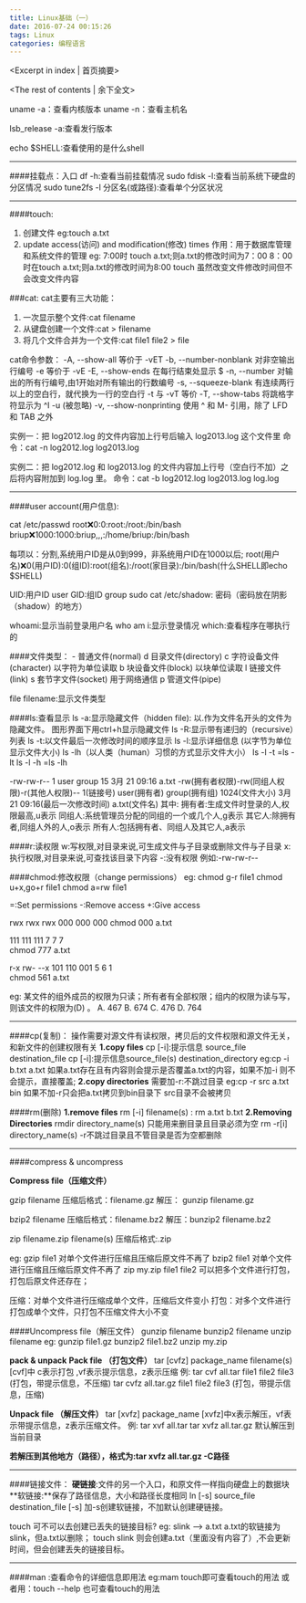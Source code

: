 ```yaml
---
title: Linux基础（一）
date: 2016-07-24 00:15:26
tags: Linux
categories: 编程语言
---
```

<Excerpt in index | 首页摘要> 
<!-- more -->
<The rest of contents | 余下全文>

uname -a：查看内核版本
uname -n：查看主机名

lsb_release -a:查看发行版本

echo $SHELL:查看使用的是什么shell


----------


####挂载点：入口
df -h:查看当前挂载情况
sudo fdisk -l:查看当前系统下硬盘的分区情况
sudo tune2fs -l 分区名(或路径):查看单个分区状况


----------


####touch:
1. 创建文件 eg:touch a.txt
2. update access(访问) and modification(修改) times
  作用：用于数据库管理和系统文件的管理
  eg:
  7:00时  touch a.txt;则a.txt的修改时间为7：00
  8：00时在touch a.txt;则a.txt的修改时间为8:00
  touch 虽然改变文件修改时间但不会改变文件内容

###cat:
cat主要有三大功能：
1. 一次显示整个文件:cat filename
2. 从键盘创建一个文件:cat > filename
3. 将几个文件合并为一个文件:cat file1 file2 > file

cat命令参数：
-A, --show-all           等价于 -vET
-b, --number-nonblank    对非空输出行编号
-e                       等价于 -vE
-E, --show-ends          在每行结束处显示 $
-n, --number     对输出的所有行编号,由1开始对所有输出的行数编号
-s, --squeeze-blank  有连续两行以上的空白行，就代换为一行的空白行 
-t                       与 -vT 等价
-T, --show-tabs          将跳格字符显示为 ^I
-u                       (被忽略)
-v, --show-nonprinting   使用 ^ 和 M- 引用，除了 LFD 和 TAB 之外

实例一：把 log2012.log 的文件内容加上行号后输入 log2013.log 这个文件里
命令：cat -n log2012.log log2013.log

实例二：把 log2012.log 和 log2013.log 的文件内容加上行号（空白行不加）之后将内容附加到 log.log 里。
命令：cat -b log2012.log log2013.log log.log


----------


####user account(用户信息):

cat /etc/passwd
root:x:0:0:root:/root:/bin/bash
briup:x:1000:1000:briup,,,:/home/briup:/bin/bash 

每项以：分割,系统用户ID是从0到999，非系统用户ID在1000以后;
root(用户名):x:0(用户ID):0(组ID):root(组名):/root(家目录):/bin/bash(什么SHELL即echo $SHELL)

UID:用户ID user
GID:组ID group
sudo cat /etc/shadow: 密码（密码放在阴影（shadow）的地方）

whoami:显示当前登录用户名
who am i:显示登录情况
which:查看程序在哪执行的

####文件类型：
\-	普通文件(normal)
d	目录文件(directory)
c	字符设备文件(character) 以字符为单位读取
b	块设备文件(block)	以块单位读取
l	链接文件(link)
s	套节字文件(socket)	用于网络通信
p	管道文件(pipe)

file filename:显示文件类型

####ls:查看显示
ls -a:显示隐藏文件（hidden file): 以.作为文件名开头的文件为隐藏文件。 图形界面下用ctrl+h显示隐藏文件
ls -R:显示带有递归的（recursive）列表 
ls -t:以文件最后一次修改时间的顺序显示
ls -l:显示详细信息 (以字节为单位显示文件大小)
ls -lh（以人类（human）习惯的方式显示文件大小）
ls -l -t =ls -lt
ls -l -h =ls -lh

-rw-rw-r-- 1 user group 15  3月 21 09:16 a.txt
-rw(拥有者权限)-rw(同组人权限)-r(其他人权限)-- 1(链接号) user(拥有者) group(拥有组) 1024(文件大小)  3月 21 09:16(最后一次修改时间) a.txt(文件名)
其中:
拥有者:生成文件时登录的人,权限最高,u表示
同组人:系统管理员分配的同组的一个或几个人,g表示
其它人:除拥有者,同组人外的人,o表示
所有人:包括拥有者、同组人及其它人,a表示

####r:读权限
w:写权限,对目录来说,可生成文件与子目录或删除文件与子目录
x:执行权限,对目录来说,可查找该目录下内容
-:没有权限
例如:-rw-rw-r--

####chmod:修改权限（change permissions）
eg:
chmod g-r file1
chmod u+x,go+r file1
chmod a=rw file1

=:Set permissions
-:Remove access
+:Give access

rwx rwx rwx
000 000 000    chmod 000 a.txt

111 111 111
  7	 7	 7    
chmod 777 a.txt

r-x rw- --x
101 110 001
 5	 6	 1     
 chmod 561 a.txt

eg:
某文件的组外成员的权限为只读；所有者有全部权限；组内的权限为读与写，则该文件的权限为(D) 。
A. 467  B. 674   C. 476   D. 764


----------


####cp(复制)：
操作需要对源文件有读权限，拷贝后的文件权限和源文件无关，和新文件的创建权限有关
**1.copy files**
cp [-i]:提示信息 source_file destination_file 
cp [-i]:提示信息source_file(s) destination_directory 
eg:cp -i b.txt a.txt 如果a.txt存在且有内容则会提示是否覆盖a.txt的内容，如果不加-i 则不会提示，直接覆盖;
**2.copy directories**  需要加-r:不跳过目录
eg:cp -r src a.txt bin 如果不加-r只会把a.txt拷贝到bin目录下 src目录不会被拷贝

####rm(删除)
**1.remove files**
rm [-i] filename(s) : rm a.txt b.txt
**2.Removing Directories**
rmdir directory_name(s)  只能用来删目录且目录必须为空
rm -r[i] directory_name(s) -r不跳过目录且不管目录是否为空都删除


----------


####compress & uncompress

**Compress file（压缩文件）**

gzip filename 压缩后格式：filename.gz
解压： gunzip filename.gz

bzip2 filename  压缩后格式：filename.bz2
解压：bunzip2 filename.bz2

zip filename.zip filename(s) 压缩后格式:.zip

eg:
gzip file1  对单个文件进行压缩且压缩后原文件不再了
bzip2 file1 对单个文件进行压缩且压缩后原文件不再了
zip my.zip file1 file2 可以把多个文件进行打包，打包后原文件还存在；

压缩：对单个文件进行压缩成单个文件，压缩后文件变小
打包：对多个文件进行打包成单个文件，只打包不压缩文件大小不变

####Uncompress file（解压文件）
gunzip filename
bunzip2 filename
unzip filename
eg:
gunzip file1.gz
bunzip2 file1.bz2
unzip my.zip

**pack & unpack**
**Pack file （打包文件）**
tar [cvfz] package_name filename(s)
[cvf]中 c表示打包 ,vf表示提示信息，z表示压缩
例: tar cvf all.tar file1 file2 file3 (打包，带提示信息，不压缩)
tar cvfz all.tar.gz file1 file2 file3 (打包，带提示信息，压缩)

**Unpack file （解压文件）**
tar [xvfz] package_name
[xvfz]中x表示解压，vf表示带提示信息，z表示压缩文件。
例: tar xvf all.tar
tar xvfz all.tar.gz 默认解压到当前目录

**若解压到其他地方（路径），格式为:tar xvfz all.tar.gz -C路径**


----------


####链接文件：
**硬链接**:文件的另一个入口，和原文件一样指向硬盘上的数据块
**软链接:**保存了路径信息，大小和路径长度相同
ln [-s] source_file destination_file
[-s] 加-s创建软链接，不加默认创建硬链接。


touch 可不可以去创建已丢失的链接目标?
eg:
slink --> a.txt
a.txt的软链接为slink，但a.txt以删除；
touch slink 则会创建a.txt（里面没有内容了）,不会更新时间，但会创建丢失的链接目标。


----------


####man :查看命令的详细信息即用法
eg:mam touch即可查看touch的用法
或者用：touch --help 也可查看touch的用法